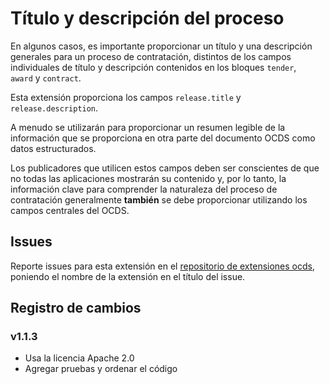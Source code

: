# Título y descripción del proceso

En algunos casos, es importante proporcionar un título y una descripción generales para un proceso de contratación, distintos de los campos individuales de título y descripción contenidos en los bloques `tender`, ` award` y `contract`.

Esta extensión proporciona los campos `release.title` y `release.description`.

A menudo se utilizarán para proporcionar un resumen legible de la información que se proporciona en otra parte del documento OCDS como datos estructurados.

Los publicadores que utilicen estos campos deben ser conscientes de que no todas las aplicaciones mostrarán su contenido y, por lo tanto, la información clave para comprender la naturaleza del proceso de contratación generalmente **también** se debe proporcionar utilizando los campos centrales del OCDS.

## Issues

Reporte issues para esta extensión en el [repositorio de extensiones ocds](https://github.com/open-contracting/ocds-extensions/issues), poniendo el nombre de la extensión en el título del issue.

## Registro de cambios

### v1.1.3

- Usa la licencia Apache 2.0
- Agregar pruebas y ordenar el código
